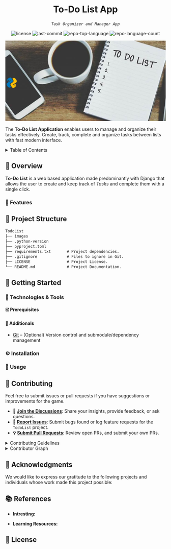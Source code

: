 <p align="center">
  <h1 align="center"> To-Do List App </h1>
</p>

<p align="center">
	<em>
    <code>Task Organizer and Manager App</code>
  </em>
</p>

<p align="center">
	<img src="https://img.shields.io/github/license/djoezeke/TodoList?style=default&logo=opensourceinitiative&logoColor=white&color=0080ff" alt="license">
	<img src="https://img.shields.io/github/last-commit/djoezeke/TodoList?style=default&logo=git&logoColor=white&color=0080ff" alt="last-commit">
	<img src="https://img.shields.io/github/languages/top/djoezeke/TodoList?style=default&color=0080ff" alt="repo-top-language">
	<img src="https://img.shields.io/github/languages/count/djoezeke/TodoList?style=default&color=0080ff" alt="repo-language-count">
</p>

<p align="center">
  <img src="images/to-do-list.jpg" alt="To-Do List"/>
</p>

The **To-Do List Application** enables users to manage and organize their tasks effectively. Create, track, complete and organize tasks between lists with fast modern interface.

<details>
  <summary>Table of Contents</summary>

- [📍 Overview](#📍-overview)
- [🚀 Features](#🚀-features)
- [📁 Project Structure](#📁-project-structure)
- [📌 Getting Started](#📌-getting-started)
  - [☑️ Prerequisites](#☑️-prerequisites)
  - [⚙️ Installation](#⚙️-installation)
  - [🤖 Usage](#🤖-usage)
- [🔰 Contributing](#🔰-contributing)
- [🙌 Acknowledgments](#🙌-acknowledgments)
- [📚 References](#📚-references)
- [📝 License](#📝-license)

</details>

## 📍 Overview

**To-Do List** is a web based application made predominantly with Django that allows the user to create and keep track of _Tasks_ and complete them with a single click.

### 🚀 Features

<!--
- Dead simple
- Easily Create, Update
- Simple UI
- Blazing fast

- Add, edit, and delete todo items
- Mark todos as complete
- Real-time updates without page reloads
- SQLite database integration

- ### 📄 Create Tasks
  - Users can add new tasks to their to-do list.
  - For example, you might input: "Buy groceries," "Finish report," or "Call Mom."

2. **Update Tasks:**
   - Mark tasks as completed or update their status.
   - You can set priorities, due dates, or additional notes for each task.

✔️ Complete Tasks
🌠 Move Task
❌ Delete Task
🌟 Select Tasks
💼 Create Folders
📁 Open Folder
❌ Delete Folder -->

## 📁 Project Structure

```
TodoList
├── images
├── .python-version
├── pyproject.toml
├── requirements.txt       # Project dependencies.
├── .gitignore             # Files to ignore in Git.
├── LICENSE                # Project License.
└── README.md              # Project Documentation.
```

## 📌 Getting Started

### 📜 Technologies & Tools

#### ☑️ Prerequisites

#### 🧰 Additionals

- [Git](https://git-scm.com/) – (Optional) Version control and submodule/dependency management

### ⚙️ Installation

### 🤖 Usage

## 🔰 Contributing

Feel free to submit issues or pull requests if you have suggestions or improvements for the game.

- **💬 [Join the Discussions](https://github.com/djoezeke/TodoList/discussions)**: Share your insights, provide feedback, or ask questions.
- **🐛 [Report Issues](https://github.com/djoezeke/TodoList/issues)**: Submit bugs found or log feature requests for the `TodoList` project.
- **💡 [Submit Pull Requests](https://github.com/djoezeke/TodoList/blob/main/CONTRIBUTING.md)**: Review open PRs, and submit your own PRs.

<details closed>
<summary>Contributing Guidelines</summary>

1. **Fork the Repository**: Start by forking the project repository to your github account.
2. **Clone Locally**: Clone the forked repository to your local machine using a git client.
   ```sh
   git clone --recursive https://github.com/djoezeke/TodoList
   ```
3. **Create a New Branch**: Always work on a new branch, giving it a descriptive name.
   ```sh
   git checkout -b new-feature-x
   ```
4. **Make Your Changes**: Develop and test your changes locally.
5. **Commit Your Changes**: Commit with a clear message describing your updates.
   ```sh
   git commit -m 'Implemented new feature x.'
   ```
6. **Push to github**: Push the changes to your forked repository.
   ```sh
   git push origin new-feature-x
   ```
7. **Submit a Pull Request**: Create a PR against the original project repository. Clearly describe the changes and their motivations.
8. **Review**: Once your PR is reviewed and approved, it will be merged into the main branch. Congratulations on your contribution!
</details>

<details closed>
<summary>Contributor Graph</summary>
<br>
<p align="left">
   <a href="https://github.com{/djoezeke/TodoList/}graphs/contributors">
      <img src="https://contrib.rocks/image?repo=djoezeke/TodoList">
   </a>
</p>
</details>

## 🙌 Acknowledgments

We would like to express our gratitude to the following projects and individuals whose work made this project possible:

## 📚 References

- **Intresting:**

- **Learning Resources:**

## 📝 License
